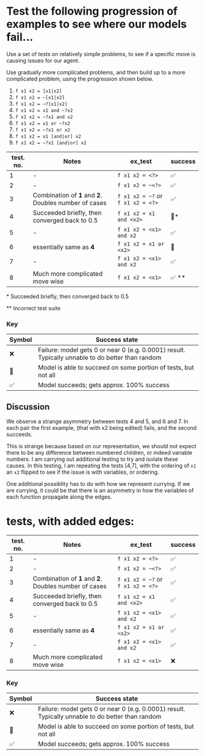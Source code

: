 # Test the following progression of examples to see where our models fail...

Use a set of tests on relatively simple problems, to see if a specific move is causing issues for our agent. 

Use gradually more complicated problems, and then build up to a more complicated problem, using the progression shown below. 


1. `f x1 x2 = [x1|x2]`
1. `f x1 x2 = ~[x1|x2]`
1. `f x1 x2 = ~?[x1|x2]`
1. `f x1 x2 = x1 and ~?x2  `
1. `f x1 x2 = ~?x1 and x2`
1. `f x1 x2 = x1 or ~?x2`
1. `f x1 x2 = ~?x1 or x2`
1. `f x1 x2 = x1 [and|or] x2 `
1. `f x1 x2 = ~?x1 [and|or] x2 `


| test. no.  |Notes|  ex_test|  success |
|--|--| -- |--
|1 | - |`f x1 x2 = <?>` |✅ 
|2 | - |`f x1 x2 = ~<?>` | ✅ 
|3 | Combination of **1** and **2**. Doubles number of cases |`f x1 x2 = ~?` or `f x1 x2 = <?>` | ✅| 
|4 | Succeeded briefly, then converged back to 0.5  | `f x1 x2 = x1 and <x2>` |🤷* | 
|5 | - | `f x1 x2 = <x1> and x2` | ✅ | 
|6 | essentially same as **4** | `f x1 x2 = x1 or <x2>` |🤷| 
|7 | - | `f x1 x2 = <x1> and x2` | ✅ | 
|8 | Much more complicated move wise | `f x1 x2 = <x1> ` |✅ \*\* | 

\* Succeeded briefly, then converged back to 0.5

\*\* Incorrect test suite 

### Key
Symbol| Success state |
 -|-
❌ |Failure: model gets 0 or near 0 (e.g. 0.0001) result. Typically unnable to do better than random 
🤷 | Model is able to succeed on some portion of tests, but not all 
✅ | Model succeeds; gets approx. 100% success

## Discussion

We observe a strange asymmetry between tests 4 and 5, and 6 and 7. In each pair the first example, (that with x2 being edited) fails, and the second succeeds. 

This is strange because based on our representation, we should not expect there to be any difference between numbered children, or indeed variable numbers.
I am carrying out additional testing to try and isolate these causes. In this testing, I am repeating the tests [4,7], with the ordering of `x1` an `x2` flipped to see if the issue is with variables, or ordering. 

One additional possiblity has to do with how we represent currying. If we are currying, it could be that there is an asymmetry in how the variables of each function propagate along the edges. 

# tests, with added edges: 

| test. no.  |Notes|  ex_test|  success |
|--|--| -- |--
|1 | - |`f x1 x2 = <?>` |✅ 
|2 | - |`f x1 x2 = ~<?>` | ✅ 
|3 | Combination of **1** and **2**. Doubles number of cases |`f x1 x2 = ~?` or `f x1 x2 = <?>` | ✅| 
|4 | Succeeded briefly, then converged back to 0.5  | `f x1 x2 = x1 and <x2>` |✅ | 
|5 | - | `f x1 x2 = <x1> and x2` | ✅ | 
|6 | essentially same as **4** | `f x1 x2 = x1 or <x2>` |✅| 
|7 | - | `f x1 x2 = <x1> and x2` | ✅ | 
|8 | Much more complicated move wise | `f x1 x2 = <x1> ` |❌| 


### Key
Symbol| Success state |
 -|-
❌ |Failure: model gets 0 or near 0 (e.g. 0.0001) result. Typically unnable to do better than random 
🤷 | Model is able to succeed on some portion of tests, but not all 
✅ | Model succeeds; gets approx. 100% success
